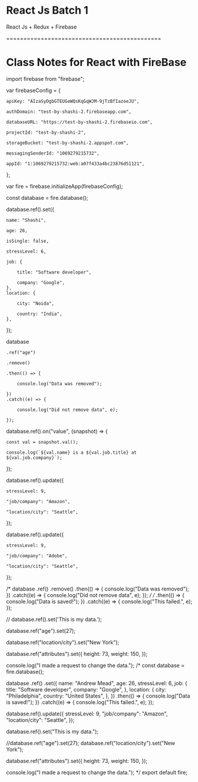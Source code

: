 # React Js Batch 1
 React Js + Redux + Firebase
 
 =============================================
 
 # Class Notes for React with FireBase
 
 import firebase from "firebase";

var firebaseConfig = {

    apiKey: "AIzaSyDgbGTEUGeWQsKqGqWJM-9jTzBfIazoeJU",
    
    authDomain: "test-by-shashi-2.firebaseapp.com",
    
    databaseURL: "https://test-by-shashi-2.firebaseio.com",
    
    projectId: "test-by-shashi-2",
    
    storageBucket: "test-by-shashi-2.appspot.com",
    
    messagingSenderId: "1069279215732",
    
    appId: "1:1069279215732:web:a07f433a4bc23876d51121",
    
};

var fire = firebase.initializeApp(firebaseConfig);

const database = fire.database();

database.ref().set({

    name: "Shashi",
    
    age: 26,
    
    isSingle: false,
    
    stressLevel: 6,
    
    job: {
    
        title: "Software developer",
        
        company: "Google",
    },
    location: {
    
        city: "Noida",
        
        country: "India",
    },
});

database

    .ref("age")
    
    .remove()
    
    .then(() => {
    
        console.log("Data was removed");
        
    })
    .catch((e) => {
    
        console.log("Did not remove data", e);
        
    });
database.ref().on("value", (snapshot) => {

    const val = snapshot.val();
    
    console.log(`${val.name} is a ${val.job.title} at ${val.job.company}`);
    
});

database.ref().update({

    stressLevel: 9,
    
    "job/company": "Amazon",
    
    "location/city": "Seattle",
    
});

database.ref().update({

    stressLevel: 9,
    
    "job/company": "Adobe",
    
    "location/city": "Seattle",
});

/*
database
    .ref()
    .remove()
    .then(() => {
        console.log("Data was removed");
    })
    .catch((e) => {
        console.log("Did not remove data", e);
    });
*/
/*
    .then(() => {
        console.log("Data is saved!");
    })
    .catch((e) => {
        console.log("This failed.", e);
    });
    

// database.ref().set('This is my data.');

database.ref("age").set(27);

database.ref("location/city").set("New York");

database.ref("attributes").set({
    height: 73,
    weight: 150,
});

console.log("I made a request to change the data.");
/*
const database = fire.database();

database
    .ref()
    .set({
        name: "Andrew Mead",
        age: 26,
        stressLevel: 6,
        job: {
            title: "Software developer",
            company: "Google",
        },
        location: {
            city: "Philadelphia",
            country: "United States",
        },
    })
    .then(() => {
        console.log("Data is saved!");
    })
    .catch((e) => {
        console.log("This failed.", e);
    });

database.ref().update({
    stressLevel: 9,
    "job/company": "Amazon",
    "location/city": "Seattle",
});

database.ref().set("This is my data.");

//database.ref("age").set(27);
database.ref("location/city").set("New York");

database.ref("attributes").set({
    height: 73,
    weight: 150,
});

console.log("I made a request to change the data.");
*/
export default fire;
